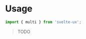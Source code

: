 <script lang="ts">
	import { subDays, subMonths } from 'date-fns';

	import Preview from '$lib/components/Preview.svelte';
	import Blockquote from '$docs/Blockquote.svelte';

	import multi from '$lib/actions/multi';
</script>

<h1>Usage</h1>

```js
import { multi } from 'svelte-ux';
```

<Blockquote>TODO</Blockquote>
